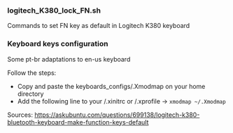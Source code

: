 ### logitech_K380_lock_FN.sh
Commands to set FN key as default in Logitech K380 keyboard

### Keyboard keys configuration
Some pt-br adaptations to en-us keyboard

Follow the steps:
- Copy and paste the keyboards_configs/.Xmodmap on your home directory
- Add the following line to your /.xinitrc or /.xprofile  -> ```xmodmap ~/.Xmodmap```


Sources: https://askubuntu.com/questions/699138/logitech-k380-bluetooth-keyboard-make-function-keys-default
